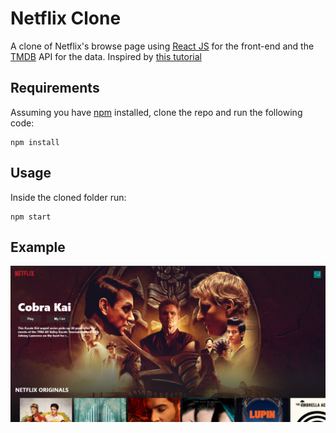 # Netflix Clone

A clone of Netflix's browse page using [React JS](https://reactjs.org) for the front-end and the [TMDB](https://www.themoviedb.org) API for the data. Inspired by [this tutorial](https://www.youtube.com/watch?v=XtMThy8QKqU)

## Requirements

Assuming you have [npm](https://www.npmjs.com) installed, clone the repo and run the following code:

```
npm install
```

## Usage

Inside the cloned folder run:

```
npm start
```

## Example

<p align="center">
  <img src="img/img.png" /> 
</p>
